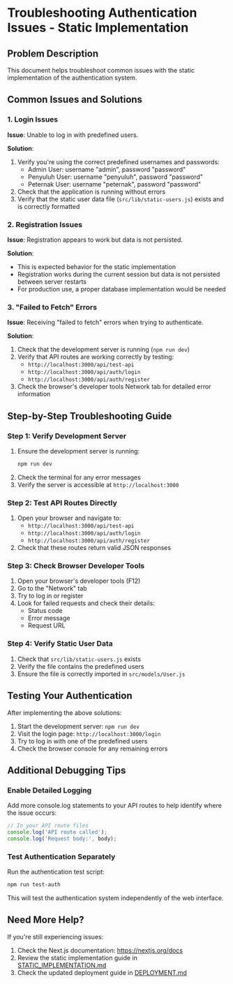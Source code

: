 # Troubleshooting Authentication Issues - Static Implementation

## Problem Description

This document helps troubleshoot common issues with the static implementation of the authentication system.

## Common Issues and Solutions

### 1. Login Issues

**Issue**: Unable to log in with predefined users.

**Solution**:
1. Verify you're using the correct predefined usernames and passwords:
   - Admin User: username "admin", password "password"
   - Penyuluh User: username "penyuluh", password "password"
   - Peternak User: username "peternak", password "password"
2. Check that the application is running without errors
3. Verify that the static user data file (`src/lib/static-users.js`) exists and is correctly formatted

### 2. Registration Issues

**Issue**: Registration appears to work but data is not persisted.

**Solution**:
- This is expected behavior for the static implementation
- Registration works during the current session but data is not persisted between server restarts
- For production use, a proper database implementation would be needed

### 3. "Failed to Fetch" Errors

**Issue**: Receiving "failed to fetch" errors when trying to authenticate.

**Solution**:
1. Check that the development server is running (`npm run dev`)
2. Verify that API routes are working correctly by testing:
   - `http://localhost:3000/api/test-api`
   - `http://localhost:3000/api/auth/login`
   - `http://localhost:3000/api/auth/register`
3. Check the browser's developer tools Network tab for detailed error information

## Step-by-Step Troubleshooting Guide

### Step 1: Verify Development Server

1. Ensure the development server is running:
   ```bash
   npm run dev
   ```
2. Check the terminal for any error messages
3. Verify the server is accessible at `http://localhost:3000`

### Step 2: Test API Routes Directly

1. Open your browser and navigate to:
   - `http://localhost:3000/api/test-api`
   - `http://localhost:3000/api/auth/login`
   - `http://localhost:3000/api/auth/register`
2. Check that these routes return valid JSON responses

### Step 3: Check Browser Developer Tools

1. Open your browser's developer tools (F12)
2. Go to the "Network" tab
3. Try to log in or register
4. Look for failed requests and check their details:
   - Status code
   - Error message
   - Request URL

### Step 4: Verify Static User Data

1. Check that `src/lib/static-users.js` exists
2. Verify the file contains the predefined users
3. Ensure the file is correctly imported in `src/models/User.js`

## Testing Your Authentication

After implementing the above solutions:

1. Start the development server: `npm run dev`
2. Visit the login page: `http://localhost:3000/login`
3. Try to log in with one of the predefined users
4. Check the browser console for any remaining errors

## Additional Debugging Tips

### Enable Detailed Logging

Add more console.log statements to your API routes to help identify where the issue occurs:

```javascript
// In your API route files
console.log('API route called');
console.log('Request body:', body);
```

### Test Authentication Separately

Run the authentication test script:

```bash
npm run test-auth
```

This will test the authentication system independently of the web interface.

## Need More Help?

If you're still experiencing issues:

1. Check the Next.js documentation: https://nextjs.org/docs
2. Review the static implementation guide in [STATIC_IMPLEMENTATION.md](STATIC_IMPLEMENTATION.md)
3. Check the updated deployment guide in [DEPLOYMENT.md](DEPLOYMENT.md)